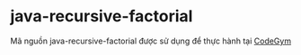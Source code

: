 # java-recursive-factorial
Mã nguồn java-recursive-factorial được sử dụng để thực hành tại [CodeGym](https://codegym.vn)
